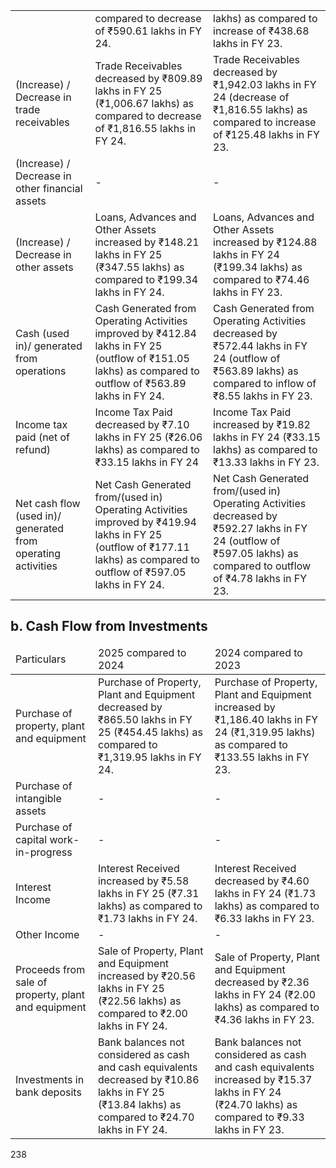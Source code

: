 <table><tr><td></td><td>compared to decrease of ₹590.61 lakhs in FY 24.</td><td>lakhs) as compared to increase of ₹438.68 lakhs in FY 23.</td></tr><tr><td>(Increase) / Decrease in trade receivables</td><td>Trade Receivables decreased by ₹809.89 lakhs in FY 25 (₹1,006.67 lakhs) as compared to decrease of ₹1,816.55 lakhs in FY 24.</td><td>Trade Receivables decreased by ₹1,942.03 lakhs in FY 24 (decrease of ₹1,816.55 lakhs) as compared to increase of ₹125.48 lakhs in FY 23.</td></tr><tr><td>(Increase) / Decrease in other financial assets</td><td>-</td><td>-</td></tr><tr><td>(Increase) / Decrease in other assets</td><td>Loans, Advances and Other Assets increased by ₹148.21 lakhs in FY 25 (₹347.55 lakhs) as compared to ₹199.34 lakhs in FY 24.</td><td>Loans, Advances and Other Assets increased by ₹124.88 lakhs in FY 24 (₹199.34 lakhs) as compared to ₹74.46 lakhs in FY 23.</td></tr><tr><td>Cash (used in)/ generated from operations</td><td>Cash Generated from Operating Activities improved by ₹412.84 lakhs in FY 25 (outflow of ₹151.05 lakhs) as compared to outflow of ₹563.89 lakhs in FY 24.</td><td>Cash Generated from Operating Activities decreased by ₹572.44 lakhs in FY 24 (outflow of ₹563.89 lakhs) as compared to inflow of ₹8.55 lakhs in FY 23.</td></tr><tr><td>Income tax paid (net of refund)</td><td>Income Tax Paid decreased by ₹7.10 lakhs in FY 25 (₹26.06 lakhs) as compared to ₹33.15 lakhs in FY 24</td><td>Income Tax Paid increased by ₹19.82 lakhs in FY 24 (₹33.15 lakhs) as compared to ₹13.33 lakhs in FY 23.</td></tr><tr><td>Net cash flow (used in)/ generated from operating activities</td><td>Net Cash Generated from/(used in) Operating Activities improved by ₹419.94 lakhs in FY 25 (outflow of ₹177.11 lakhs) as compared to outflow of ₹597.05 lakhs in FY 24.</td><td>Net Cash Generated from/(used in) Operating Activities decreased by ₹592.27 lakhs in FY 24 (outflow of ₹597.05 lakhs) as compared to outflow of ₹4.78 lakhs in FY 23.</td></tr></table>

## b. Cash Flow from Investments

<table><thead><tr><td>Particulars</td><td>2025 compared to 2024</td><td>2024 compared to 2023</td></tr></thead><tbody><tr><td>Purchase of property, plant and equipment</td><td>Purchase of Property, Plant and Equipment decreased by ₹865.50 lakhs in FY 25 (₹454.45 lakhs) as compared to ₹1,319.95 lakhs in FY 24.</td><td>Purchase of Property, Plant and Equipment increased by ₹1,186.40 lakhs in FY 24 (₹1,319.95 lakhs) as compared to ₹133.55 lakhs in FY 23.</td></tr><tr><td>Purchase of intangible assets</td><td>-</td><td>-</td></tr><tr><td>Purchase of capital work-in-progress</td><td>-</td><td>-</td></tr><tr><td>Interest Income</td><td>Interest Received increased by ₹5.58 lakhs in FY 25 (₹7.31 lakhs) as compared to ₹1.73 lakhs in FY 24.</td><td>Interest Received decreased by ₹4.60 lakhs in FY 24 (₹1.73 lakhs) as compared to ₹6.33 lakhs in FY 23.</td></tr><tr><td>Other Income</td><td>-</td><td>-</td></tr><tr><td>Proceeds from sale of property, plant and equipment</td><td>Sale of Property, Plant and Equipment increased by ₹20.56 lakhs in FY 25 (₹22.56 lakhs) as compared to ₹2.00 lakhs in FY 24.</td><td>Sale of Property, Plant and Equipment decreased by ₹2.36 lakhs in FY 24 (₹2.00 lakhs) as compared to ₹4.36 lakhs in FY 23.</td></tr><tr><td>Investments in bank deposits</td><td>Bank balances not considered as cash and cash equivalents decreased by ₹10.86 lakhs in FY 25 (₹13.84 lakhs) as compared to ₹24.70 lakhs in FY 24.</td><td>Bank balances not considered as cash and cash equivalents increased by ₹15.37 lakhs in FY 24 (₹24.70 lakhs) as compared to ₹9.33 lakhs in FY 23.</td></tr></tbody></table>

238